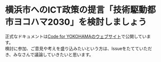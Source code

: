 # 横浜市へのICT政策の提言「技術駆動都市ヨコハマ2030」を検討しましょう

正式なドキュメントは[Code for YOKOHAMAのウェブサイト](http://code4.yokohama)で公開しています。  
検討に参加、ご意見や考えを盛り込みたいという方は、Issueをたてていただき、みなさんで議論していきたいと思います。
